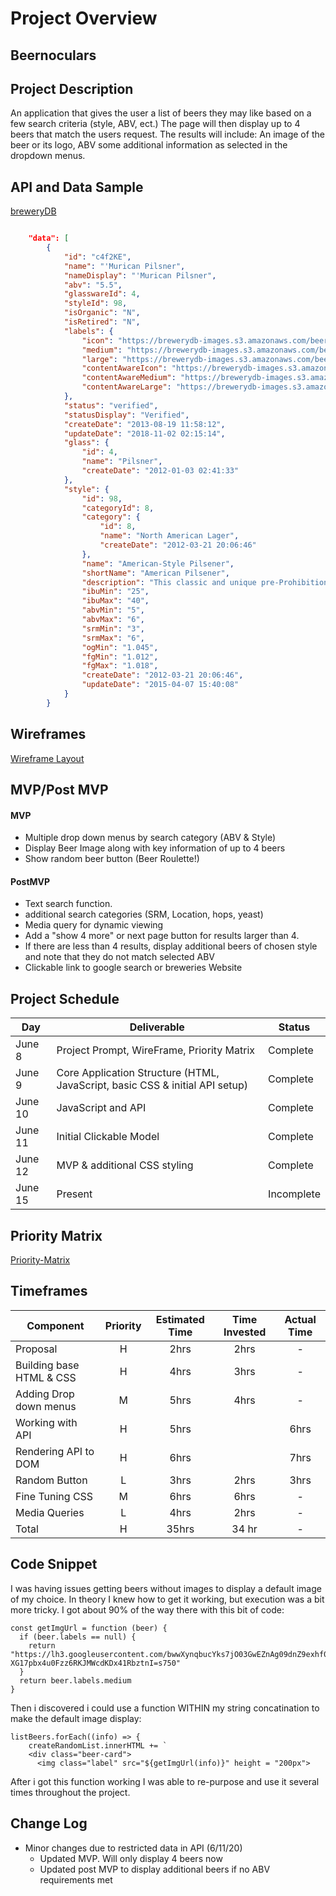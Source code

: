 # Project Overview

## Beernoculars

## Project Description

An application that gives the user a list of beers they may like based on a few search criteria (style, ABV, ect.) The page will then display up to 4 beers that match the users request. The results will include: An image of the beer or its logo, ABV some additional information as selected in the dropdown menus. 

## API and Data Sample

[breweryDB](http://api.brewerydb.com/v2)

```json

    "data": [
        {
            "id": "c4f2KE",
            "name": "'Murican Pilsner",
            "nameDisplay": "'Murican Pilsner",
            "abv": "5.5",
            "glasswareId": 4,
            "styleId": 98,
            "isOrganic": "N",
            "isRetired": "N",
            "labels": {
                "icon": "https://brewerydb-images.s3.amazonaws.com/beer/c4f2KE/upload_jjKJ7g-icon.png",
                "medium": "https://brewerydb-images.s3.amazonaws.com/beer/c4f2KE/upload_jjKJ7g-medium.png",
                "large": "https://brewerydb-images.s3.amazonaws.com/beer/c4f2KE/upload_jjKJ7g-large.png",
                "contentAwareIcon": "https://brewerydb-images.s3.amazonaws.com/beer/c4f2KE/upload_jjKJ7g-contentAwareIcon.png",
                "contentAwareMedium": "https://brewerydb-images.s3.amazonaws.com/beer/c4f2KE/upload_jjKJ7g-contentAwareMedium.png",
                "contentAwareLarge": "https://brewerydb-images.s3.amazonaws.com/beer/c4f2KE/upload_jjKJ7g-contentAwareLarge.png"
            },
            "status": "verified",
            "statusDisplay": "Verified",
            "createDate": "2013-08-19 11:58:12",
            "updateDate": "2018-11-02 02:15:14",
            "glass": {
                "id": 4,
                "name": "Pilsner",
                "createDate": "2012-01-03 02:41:33"
            },
            "style": {
                "id": 98,
                "categoryId": 8,
                "category": {
                    "id": 8,
                    "name": "North American Lager",
                    "createDate": "2012-03-21 20:06:46"
                },
                "name": "American-Style Pilsener",
                "shortName": "American Pilsener",
                "description": "This classic and unique pre-Prohibition American-style Pilsener is straw to deep gold in color. Hop bitterness, flavor and aroma are medium to high, and use of noble-type hops for flavor and aroma is preferred. Up to 25 percent corn and/or rice in the grist should be used. Malt flavor and aroma are medium. This is a light-medium to medium-bodied beer. Sweet corn-like dimethylsulfide (DMS), fruity esters and American hop-derived citrus flavors or aromas should not be perceived. Diacetyl is not acceptable. There should be no chill haze. Competition organizers may wish to subcategorize this style into rice and corn subcategories.",
                "ibuMin": "25",
                "ibuMax": "40",
                "abvMin": "5",
                "abvMax": "6",
                "srmMin": "3",
                "srmMax": "6",
                "ogMin": "1.045",
                "fgMin": "1.012",
                "fgMax": "1.018",
                "createDate": "2012-03-21 20:06:46",
                "updateDate": "2015-04-07 15:40:08"
            }
        }
```

## Wireframes

[Wireframe Layout](https://wireframe.cc/pro/pp/54f2e6a19349492)

## MVP/Post MVP

#### MVP 

- Multiple drop down menus by search category (ABV & Style)
- Display Beer Image along with key information of up to 4 beers
- Show random beer button (Beer Roulette!)

#### PostMVP  

- Text search function. 
- additional search categories (SRM, Location, hops, yeast)
- Media query for dynamic viewing
- Add a "show 4 more" or next page button for results larger than 4.
- If there are less than 4 results, display additional beers of chosen style and note that they do not match selected ABV 
- Clickable link to google search or breweries Website 

## Project Schedule

|  Day | Deliverable | Status
|---|---| ---|
|June 8| Project Prompt, WireFrame, Priority Matrix | Complete
|June 9| Core Application Structure (HTML, JavaScript, basic CSS & initial API setup)| Complete
|June 10| JavaScript and API  | Complete
|June 11| Initial Clickable Model  | Complete
|June 12| MVP & additional CSS styling | Complete
|June 15| Present | Incomplete

## Priority Matrix

[Priority-Matrix](https://app.conceptboard.com/board/aueq-65r2-izir-3ftc-qfpt)

## Timeframes


| Component | Priority | Estimated Time | Time Invested | Actual Time |
| --- | :---: |  :---: | :---: | :---: |
| Proposal | H | 2hrs | 2hrs | - |
| Building base HTML & CSS | H | 4hrs | 3hrs | - |
| Adding Drop down menus | M | 5hrs| 4hrs | - |
| Working with API | H | 5hrs| | 6hrs | - |
| Rendering API to DOM | H | 6hrs| | 7hrs | - |
| Random Button | L | 3hrs | 2hrs | 3hrs |
| Fine Tuning CSS | M | 6hrs | 6hrs | - |
| Media Queries | L | 4hrs | 2hrs | -|
| Total | H | 35hrs| 34   hr | - |

## Code Snippet

I was having issues getting beers without images to display a default image of my choice. In theory I knew how to get it working, but execution was a bit more tricky. I got about 90% of the way there with this bit of code:

```
const getImgUrl = function (beer) {
  if (beer.labels == null) {
    return "https://lh3.googleusercontent.com/bwwXynqbucYks7jO03GwEZnAg09dnZ9exhf0R2ZakWw_j2IHnK0NloicgoQaHx-XG17pbx4u0Fzz6RKJMWcdKDx41RbztnI=s750"
  }
  return beer.labels.medium
}
```

Then i discovered i could use a function WITHIN my string concatination to make the default image display:

```
listBeers.forEach((info) => {
    createRandomList.innerHTML += `
    <div class="beer-card">
      <img class="label" src="${getImgUrl(info)}" height = "200px">
```

After i got this function working I was able to re-purpose and use it several times throughout the project. 

## Change Log
- Minor changes due to restricted data in API (6/11/20)
    - Updated MVP. Will only display 4 beers now
    - Updated post MVP to display additional beers if no ABV requirements met
